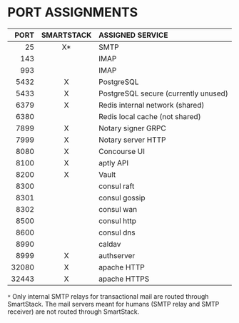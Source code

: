 # PORT ASSIGNMENTS

PORT     | SMARTSTACK | ASSIGNED SERVICE
--------:|:----------:|:-----------------------------------------
    25   |      X*    | SMTP
   143   |            | IMAP
   993   |            | IMAP
  5432   |      X     | PostgreSQL
  5433   |      X     | PostgreSQL secure (currently unused)
  6379   |      X     | Redis internal network (shared)
  6380   |            | Redis local cache (not shared)
  7899   |      X     | Notary signer GRPC
  7999   |      X     | Notary server HTTP
  8080   |      X     | Concourse UI
  8100   |      X     | aptly API
  8200   |      X     | Vault
  8300   |            | consul raft
  8301   |            | consul gossip
  8302   |            | consul wan
  8500   |            | consul http
  8600   |            | consul dns
  8990   |            | caldav
  8999   |      X     | authserver
 32080   |      X     | apache HTTP
 32443   |      X     | apache HTTPS



`*` Only internal SMTP relays for transactional mail are routed through
SmartStack. The mail servers meant for humans (SMTP relay and SMTP
receiver) are not routed through SmartStack.
